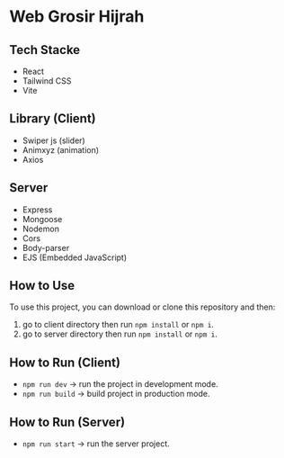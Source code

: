 # Web Grosir Hijrah

## Tech Stacke

- React
- Tailwind CSS
- Vite

## Library (Client)

- Swiper js (slider)
- Animxyz (animation)
- Axios

## Server

- Express
- Mongoose
- Nodemon
- Cors
- Body-parser
- EJS (Embedded JavaScript)

## How to Use

To use this project, you can download or clone this repository and then:

1. go to client directory then run `npm install` or `npm i`.
2. go to server directory then run `npm install` or `npm i`.

## How to Run (Client)

- `npm run dev` -> run the project in development mode.
- `npm run build` -> build project in production mode.

## How to Run (Server)

- `npm run start` -> run the server project.
